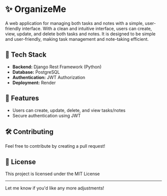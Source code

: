 # ✨ OrganizeMe

A web application for managing both tasks and notes with a simple, user-friendly interface. With a clean and intuitive interface, users can create, view, update, and delete both tasks and notes. It is designed to be simple and user-friendly, making task management and note-taking efficient.

## 🔧 Tech Stack
- **Backend:** Django Rest Framework (Python)
- **Database:** PostgreSQL
- **Authentication:** JWT Authorization
- **Deployment:** Render

## 📅 Features
- Users can create, update, delete, and view tasks/notes
- Secure authentication using JWT


## 🛠️ Contributing
Feel free to contribute by creating a pull request!

## 📜 License
This project is licensed under the MIT License

---

Let me know if you'd like any more adjustments!
